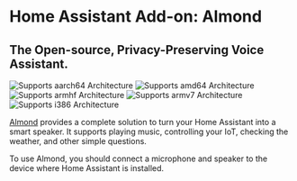 # Home Assistant Add-on: Almond

## The Open-source, Privacy-Preserving Voice Assistant.

![Supports aarch64 Architecture][aarch64-shield] ![Supports amd64 Architecture][amd64-shield] ![Supports armhf Architecture][armhf-shield] ![Supports armv7 Architecture][armv7-shield] ![Supports i386 Architecture][i386-shield]

[Almond] provides a complete solution to turn your Home Assistant
into a smart speaker. It supports playing music, controlling your
IoT, checking the weather, and other simple questions.

To use Almond, you should connect a microphone and speaker to the
device where Home Assistant is installed.

[Almond]: https://almond.stanford.edu/
[aarch64-shield]: https://img.shields.io/badge/aarch64-yes-green.svg
[amd64-shield]: https://img.shields.io/badge/amd64-yes-green.svg
[armhf-shield]: https://img.shields.io/badge/armhf-no-red.svg
[armv7-shield]: https://img.shields.io/badge/armv7-yes-green.svg
[i386-shield]: https://img.shields.io/badge/i386-no-red.svg
